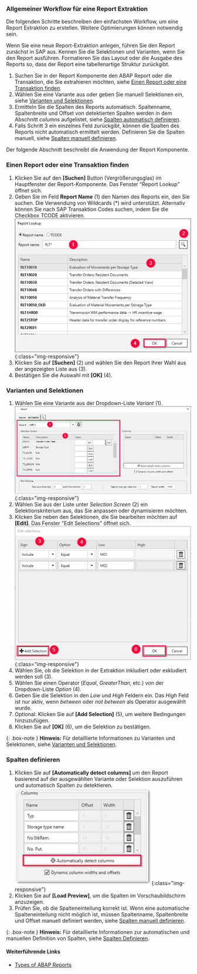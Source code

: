 
### Allgemeiner Workflow für eine Report Extraktion

Die folgenden Schritte beschreiben den einfachsten Workflow, um eine Report Extraktion zu erstellen.
Weitere Optimierungen können notwendig sein.

Wenn Sie eine neue Report-Extraktion anlegen, führen Sie den Report zunächst in SAP aus.
Kennen Sie die Selektionen und Varianten, wenn Sie den Report ausführen.
Formatieren Sie das Layout oder die Ausgabe des Reports so, dass der Report eine tabellenartige Struktur zurückgibt.

1. Suchen Sie in der Report Komponente den ABAP Report oder die Transaktion, die Sie extrahieren möchten, siehe [Einen Report oder eine Transaktion finden](#einen-report-oder-eine-transaktion-finden).
2. Wählen Sie eine Variante aus oder geben Sie manuell Selektionen ein, siehe [Varianten und Selektionen](./report-variants-and-selections).
3. Ermitteln Sie die Spalten des Reports automatisch. Spaltenname, Spaltenbreite und Offset von detektierten Spalten werden in dem Abschnitt *columns* aufgelistet, siehe [Spalten automatisch definieren](./report-columns-define#spalten-automatisch-definieren).
4. Falls Schritt 3 ein einzelnes Feld zurückgibt, können die Spalten des Reports nicht automatisch ermittelt werden. Definieren Sie die Spalten manuell, siehe [Spalten manuell definieren](./report-columns-define#spalten-manuell-definieren).

Der folgende Abschnitt beschreibt die Anwendung der Report Komponente.


### Einen Report oder eine Transaktion finden
1. Klicken Sie auf den **[Suchen]** Button (Vergrößerungsglas) im Hauptfenster der Report-Komponente. Das Fenster “Report Lookup” öffnet sich.
2. Geben Sie im Feld **Report Name** (1) den Namen des Reports ein, den Sie suchen. Die Verwendung von Wildcards (*) wird unterstützt. 
Alternativ können Sie nach SAP Transaktion Codes suchen, indem Sie die Checkbox TCODE aktivieren.
![Look-Up-Report](/img/content/Look-Up-Report.png){:class="img-responsive"}
3. Klicken Sie auf **[Suchen]** (2) und wählen Sie den Report Ihrer Wahl aus der angezeigten Liste aus (3).
4. Bestätigen Sie die Auswahl mit **[OK]** (4).

### Varianten und Selektionen

1. Wählen Sie eine Variante aus der Dropdown-Liste *Variant* (1).
![Report-Variants-Section](/img/content/Report-Variants-Selection.png){:class="img-responsive"}
2. Wählen Sie aus der Liste unter *Selection Screen* (2) ein Selektionskriterium aus, das Sie anpassen oder dynamisieren möchten.
3. Klicken Sie neben den Selektionen, die Sie bearbeiten möchten auf **[Edit]**. Das Fenster "Edit Selections" öffnet sich.
![Report-Edit-Selections](/img/content/Report-Edit-Selections.png){:class="img-responsive"}
4. Wählen Sie, ob die Selektion in der Extraktion inkludiert oder exkludiert werden soll (3).
5. Wählen Sie einen Operator (*Equal*, *GreaterThan*, etc.) von der Dropdown-Liste *Option* (4). 
6. Geben Sie die Selektion in den *Low* und *High* Feldern ein. Das *High* Feld ist nur aktiv, wenn *between* oder *not between* als Operator ausgewählt wurde.
7. Optional: Klicken Sie auf **[Add Selection]** (5), um weitere Bedingungen hinzuzufügen.
8. Klicken Sie auf **[OK]** (6), um die Selektion zu bestätigen.

{: .box-note }
**Hinweis:** Für detaillierte Informationen zu Varianten und Selektionen, siehe [Varianten und Selektionen](./report-variants-and-selections).

### Spalten definieren

1. Klicken Sie auf **[Automatically detect columns]** um den Report basierend auf der ausgewählten Variante oder Selektion auszuführen und automatisch Spalten zu detektieren.
![Report-automatic-columns](/img/content/Report_new_automatic_columns.png){:class="img-responsive"}
2. Klicken Sie auf **[Load Preview]**, um die Spalten im Vorschaubildschirm anzuzeigen.
3. Prüfen Sie, ob die Spalteneinteilung korrekt ist. Wenn eine automatische Spalteneinteilung nicht möglich ist, müssen Spaltenname, Spaltenbreite und Offset manuell definiert werden, siehe [Spalten manuell definieren](./report-columns-define#spalten-manuell-definieren).

{: .box-note }
**Hinweis:** Für detaillierte Informationen zur automatischen und manuellen Definition von Spalten, siehe [Spalten Definieren](./report-columns-define).


#### Weiterführende Links
- [Types of ABAP Reports](https://wiki.scn.sap.com/wiki/display/ABAP/Types+of+Reports)
